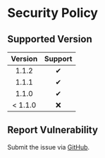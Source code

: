 # Security Policy

## Supported Version

| **Version** | **Support** |
|:---:|:---:|
| 1.1.2 | ✔ |
| 1.1.1 | ✔ |
| 1.1.0 | ✔ |
| < 1.1.0 | ❌ |

## Report Vulnerability

Submit the issue via [GitHub](https://github.com/hugoalh/GitHubAction.SendToDiscord/issues).
